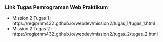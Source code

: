  <h3>Link Tugas Pemrograman Web Praktikum</h3>
    <ul>
        <li>Mission 2 Tugas 1 : https://regiprnm432.github.io/webdev/mission2/tugas_1/tugas_1.html</li>
        <li>Mission 2 Tugas 2 : https://regiprnm432.github.io/webdev/mission2/tugas_2/tugas_2.html</li>
    </ul>
